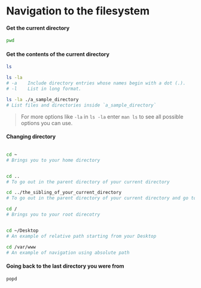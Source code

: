 # Navigation to the filesystem

#### Get the current directory

```bash
pwd
```

#### Get the contents of the current directory
```bash
ls

ls -la
# -a    Include directory entries whose names begin with a dot (.).
# -l    List in long format. 

ls -la ./a_sample_directory
# List files and directories inside `a_sample_directory`

```
> For more options like `-la` in  `ls -la` enter `man ls` to see all possible options you can use.


#### Changing directory
```bash

cd ~
# Brings you to your home directory


cd ..
# To go out in the parent directory of your current directory

cd ../the_sibling_of_your_current_directory
# To go out in the parent directory of your current directory and go to the specific directory inside your parent directory

cd /
# Brings you to your root direcotry


cd ~/Desktop
# An example of relative path starting from your Desktop

cd /var/www
# An example of navigation using absolute path


```


#### Going back to the last directory you were from
```
popd
```